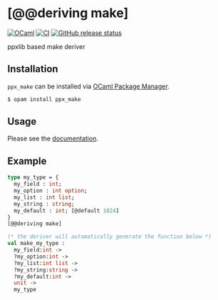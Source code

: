 # [@@deriving make]
[![OCaml](https://img.shields.io/badge/-OCaml-EC6813?logo=ocaml&labelColor=grey)](#)
[![CI](https://github.com/bn-d/ppx_make/actions/workflows/build.yml/badge.svg?branch=master)](https://github.com/bn-d/ppx_make/actions/workflows/build.yml)
[![GitHub release status](https://img.shields.io/github/v/release/bn-d/ppx_make)](https://github.com/bn-d/ppx_make/releases)

ppxlib based make deriver

## Installation
`ppx_make` can be installed via [OCaml Package Manager](https://opam.ocaml.org/packages/ppx_make/).
```sh
$ opam install ppx_make
```

## Usage
Please see the [documentation](https://boni.ng/ppx_make/ppx_make/index.html).

## Example
```ocaml
type my_type = {
  my_field : int;
  my_option : int option;
  my_list : int list;
  my_string : string;
  my_default : int; [@default 1024]
}
[@@deriving make]

(* the deriver will automatically generate the function below *)
val make_my_type :
  my_field:int ->
  ?my_option:int ->
  ?my_list:int list ->
  ?my_string:string ->
  ?my_default:int ->
  unit ->
  my_type
```
